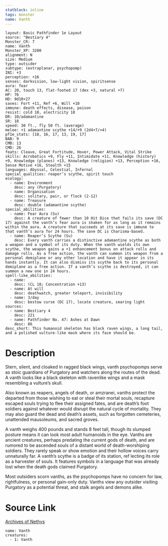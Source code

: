 ```yaml
---
statblock: inline
tags: monster
name: Vanth
---
```

```statblock
layout: Basic Pathfinder 1e Layout
source: "Bestiary 4"
Monster_CR: 7
name: Vanth
Monster_XP: 3200
alignment: N
size: Medium
type: outsider
subtype: (extraplanar, psychopomp)
INI: +3
perception: +16
senses: darkvision, low-light vision, spiritsense
aura: fear
AC: 20, touch 13, flat-footed 17 (dex +3, natural +7)
HP: 76
HD: 9d10+27
saves: Fort +11, Ref +6, Will +10
immune: death effects, disease, poison
resist: cold 10, electricity 10
DR: 10/adamantine
SR: 18
speed: 30 ft., fly 50 ft. (average)
melee: +1 adamantine scythe +14/+9 (2d4+7/×4)
pf1e_stats: [18, 16, 17, 13, 19, 17]
BAB: 9
CMB: 13
CMD: 26
feats: Cleave, Great Fortitude, Hover, Power Attack, Vital Strike
skills: Acrobatics +9, Fly +11, Intimidate +11, Knowledge (history) +9, Knowledge (planes) +13, Knowledge (religion) +13, Perception +16, Sense Motive +16, Stealth +15
languages: Abyssal, Celestial, Infernal
special_qualities: reaper’s scythe, spirit touch
ecology:
  - name: Environment
    desc: any (Purgatory)
  - name: Organisation
    desc: solitary, pair, or flock (2-12)
  - name: Treasure
    desc: double (adamantine scythe)
special_abilities:
  - name: Fear Aura (Su)
    desc: A creature of fewer than 10 Hit Dice that fails its save (DC 17) against the vanth’s fear aura is shaken for as long as it remains within the aura. A creature that succeeds at its save is immune to that vanth’s aura for 24 hours. The save DC is Charisma-based.
  - name: Reaper’s Scythe (Su)
    desc: Every vanth carries a distinctive adamantine scythe as both a weapon and a symbol of its duty. When the vanth wields its own scythe, the weapon gains a +1 enhancement bonus on attack rolls and damage rolls. As a free action, the vanth can summon its weapon from a personal demiplane or any other location and have it appear in its hands instantly. It can also dismiss its scythe back to its personal demiplane as a free action. If a vanth’s scythe is destroyed, it can summon a new one in 24 hours.
spell-like_abilities:
  - name:
    desc: (CL 10; Concentration +13)
  - name: At will
    desc: deathwatch, greater teleport, invisibility
  - name: 3/day
    desc: bestow curse (DC 17), locate creature, searing light
sources:
  - name: Bestiary 4
    desc: 221
  - name: Pathfinder No. 47: Ashes at Dawn
    desc: 86
desc_short: This humanoid skeleton has black raven wings, a long tail, and a polished vulture-like mask where its face should be.
```
# Description
Stern, silent, and cloaked in ragged black wings, vanth psychopomps serve as stoic guardians of Purgatory and watchers along the routes of the dead. A vanth looks like a black skeleton with ravenlike wings and a mask resembling a vulture’s skull.

Also known as reapers, angels of death, or amzranei, vanths protect the departed from those wishing to eat or steal their mortal souls, recapture escaped souls trying to flee their assigned fates, and are death’s foot soldiers against whatever would disrupt the natural cycle of mortality. They may also guard the dead and death’s assets, such as forgotten cemeteries, unattended mausoleums, and sacred groves.

A vanth weighs 400 pounds and stands 8 feet tall, though its slumped posture means it can look most adult humanoids in the eye. Vanths are ancient creatures, perhaps predating the current gods of death, and are rumored to be ascended souls of a distant world of death-worshiping soldiers. They rarely speak or show emotion and their hollow voices carry unnaturally far. A vanth’s scythe is a badge of its station, ref lecting its role as a harvester of souls. It features symbols in a language that was already lost when the death gods claimed Purgatory.

Most outsiders scorn vanths, as the psychopomps have no concern for law, rightfulness, or personal gain-only duty. Vanths view any outsider visiting Purgatory as a potential threat, and stalk angels and demons alike.
# Source Link
[Archives of Nethys](https://aonprd.com/MonsterDisplay.aspx?ItemName=Vanth)
```encounter-table
name: Vanth
creatures:
  - 1: Vanth
```

